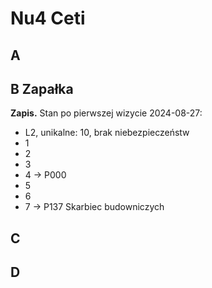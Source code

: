 Nu4 Ceti
================================================================================

## A

## B Zapałka

**Zapis.** Stan po pierwszej wizycie 2024-08-27:
* L2, unikalne: 10, brak niebezpieczeństw
* 1
* 2
* 3
* 4 -> P000
* 5
* 6
* 7 -> P137 Skarbiec budowniczych

## C

## D
